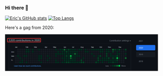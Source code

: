 ### Hi there 👋

[![Eric's GitHub stats](https://github-readme-stats.vercel.app/api?username=ricetech&count_private=true&hide=stars&theme=highcontrast)](https://github.com/anuraghazra/github-readme-stats)
[![Top Langs](https://github-readme-stats.vercel.app/api/top-langs/?username=ricetech&layout=compact&count_private=true&theme=highcontrast&langs_count=10)](https://github.com/anuraghazra/github-readme-stats)

Here's a gag from 2020:

![2020 in 2020](https://github.com/ricetech/ricetech/blob/main/img/2020%20in%202020.png)

<!--
**ricetech/ricetech** is a ✨ _special_ ✨ repository because its `README.md` (this file) appears on your GitHub profile.

Here are some ideas to get you started:

- 🔭 I’m currently working on ...
- 🌱 I’m currently learning ...
- 👯 I’m looking to collaborate on ...
- 🤔 I’m looking for help with ...
- 💬 Ask me about ...
- 📫 How to reach me: ...
- 😄 Pronouns: ...
- ⚡ Fun fact: ...
-->
